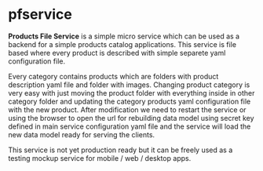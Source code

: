 # pfservice
**Products File Service** is a simple micro service which can be used as a backend for a simple products catalog applications. This service is file based where every product is described with simple separete yaml configuration file.

Every category contains products which are folders with product description yaml file and folder with images. Changing product category is very easy with just moving the product folder with everything inside in other category folder and updating the category products yaml configuration file with the new product. After modification we need to restart the service or using the browser to open the url for rebuilding data model using secret key defined in main service configuration yaml file and the service will load the new data model ready for serving the clients.

This service is not yet production ready but it can be freely used as a testing mockup service for mobile / web / desktop apps.

